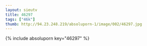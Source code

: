 ```yaml
--- 
layout: sieutv
title: 46297
tags: ["46k"]
thumb: http://94.23.248.219/absoluporn-1/image/002/46297.jpg
---
```

{% include absoluporn key="46297" %} 
